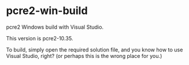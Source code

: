 # pcre2-win-build

pcre2 Windows build with Visual Studio.

This version is pcre2-10.35.

To build, simply open the required solution file, and
you know how to use Visual Studio, right?
(or perhaps this is the wrong place for you.)
